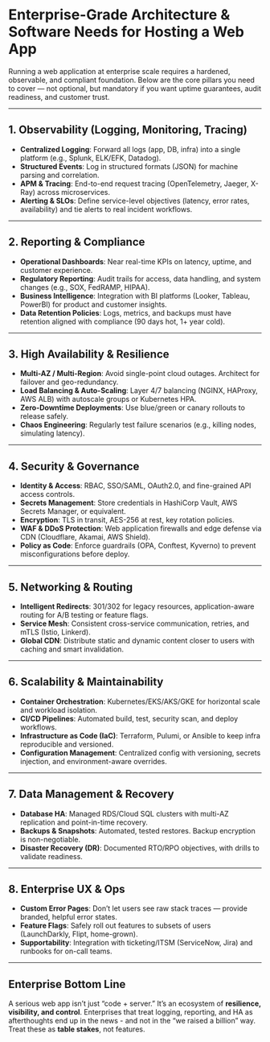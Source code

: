 # Enterprise-Grade Architecture & Software Needs for Hosting a Web App

Running a web application at enterprise scale requires a hardened, observable, and compliant foundation. Below are the core pillars you need to cover — not optional, but mandatory if you want uptime guarantees, audit readiness, and customer trust.

---

## 1. Observability (Logging, Monitoring, Tracing)

- **Centralized Logging**: Forward all logs (app, DB, infra) into a single platform (e.g., Splunk, ELK/EFK, Datadog).  
- **Structured Events**: Log in structured formats (JSON) for machine parsing and correlation.  
- **APM & Tracing**: End-to-end request tracing (OpenTelemetry, Jaeger, X-Ray) across microservices.  
- **Alerting & SLOs**: Define service-level objectives (latency, error rates, availability) and tie alerts to real incident workflows.

---

## 2. Reporting & Compliance

- **Operational Dashboards**: Near real-time KPIs on latency, uptime, and customer experience.  
- **Regulatory Reporting**: Audit trails for access, data handling, and system changes (e.g., SOX, FedRAMP, HIPAA).  
- **Business Intelligence**: Integration with BI platforms (Looker, Tableau, PowerBI) for product and customer insights.  
- **Data Retention Policies**: Logs, metrics, and backups must have retention aligned with compliance (90 days hot, 1+ year cold).

---

## 3. High Availability & Resilience

- **Multi-AZ / Multi-Region**: Avoid single-point cloud outages. Architect for failover and geo-redundancy.  
- **Load Balancing & Auto-Scaling**: Layer 4/7 balancing (NGINX, HAProxy, AWS ALB) with autoscale groups or Kubernetes HPA.  
- **Zero-Downtime Deployments**: Use blue/green or canary rollouts to release safely.  
- **Chaos Engineering**: Regularly test failure scenarios (e.g., killing nodes, simulating latency).

---

## 4. Security & Governance

- **Identity & Access**: RBAC, SSO/SAML, OAuth2.0, and fine-grained API access controls.  
- **Secrets Management**: Store credentials in HashiCorp Vault, AWS Secrets Manager, or equivalent.  
- **Encryption**: TLS in transit, AES-256 at rest, key rotation policies.  
- **WAF & DDoS Protection**: Web application firewalls and edge defense via CDN (Cloudflare, Akamai, AWS Shield).  
- **Policy as Code**: Enforce guardrails (OPA, Conftest, Kyverno) to prevent misconfigurations before deploy.

---

## 5. Networking & Routing

- **Intelligent Redirects**: 301/302 for legacy resources, application-aware routing for A/B testing or feature flags.  
- **Service Mesh**: Consistent cross-service communication, retries, and mTLS (Istio, Linkerd).  
- **Global CDN**: Distribute static and dynamic content closer to users with caching and smart invalidation.

---

## 6. Scalability & Maintainability

- **Container Orchestration**: Kubernetes/EKS/AKS/GKE for horizontal scale and workload isolation.  
- **CI/CD Pipelines**: Automated build, test, security scan, and deploy workflows.  
- **Infrastructure as Code (IaC)**: Terraform, Pulumi, or Ansible to keep infra reproducible and versioned.  
- **Configuration Management**: Centralized config with versioning, secrets injection, and environment-aware overrides.

---

## 7. Data Management & Recovery

- **Database HA**: Managed RDS/Cloud SQL clusters with multi-AZ replication and point-in-time recovery.  
- **Backups & Snapshots**: Automated, tested restores. Backup encryption is non-negotiable.  
- **Disaster Recovery (DR)**: Documented RTO/RPO objectives, with drills to validate readiness.

---

## 8. Enterprise UX & Ops

- **Custom Error Pages**: Don’t let users see raw stack traces — provide branded, helpful error states.  
- **Feature Flags**: Safely roll out features to subsets of users (LaunchDarkly, Flipt, home-grown).  
- **Supportability**: Integration with ticketing/ITSM (ServiceNow, Jira) and runbooks for on-call teams.

---

## Enterprise Bottom Line

A serious web app isn’t just “code + server.” It’s an ecosystem of **resilience, visibility, and control**. Enterprises that treat logging, reporting, and HA as afterthoughts end up in the news - and not in the “we raised a billion” way. Treat these as **table stakes**, not features.
